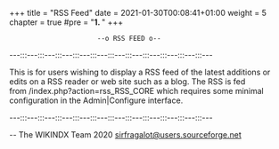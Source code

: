 +++
title = "RSS Feed"
date = 2021-01-30T00:08:41+01:00
weight = 5
chapter = true
#pre = "<b>1. </b>"
+++

                          --o RSS FEED o--

 ---:::---:::---:::---:::---:::---:::---:::---:::---:::---:::---:::---

This is for users wishing to display a RSS feed of the latest additions 
or edits on a RSS reader or web site such as a blog. The RSS is fed     
from <wikindxLocation>/index.php?action=rss_RSS_CORE which requires some 
minimal configuration in the Admin|Configure interface.                                                             

 ---:::---:::---:::---:::---:::---:::---:::---:::---:::---:::---:::---


-- 
The WIKINDX Team 2020
sirfragalot@users.sourceforge.net
